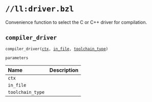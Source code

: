 # `//ll:driver.bzl`

Convenience function to select the C or C++ driver for compilation.


<a id="compiler_driver"></a>

## `compiler_driver`

<pre><code>compiler_driver(<a href="#compiler_driver-ctx">ctx</a>, <a href="#compiler_driver-in_file">in_file</a>, <a href="#compiler_driver-toolchain_type">toolchain_type</a>)</code></pre>

`parameters`

| Name  | Description |
| :---- | :---------- |
| <a id="compiler_driver-ctx"></a>`ctx` |  |
| <a id="compiler_driver-in_file"></a>`in_file` |  |
| <a id="compiler_driver-toolchain_type"></a>`toolchain_type` |  |
